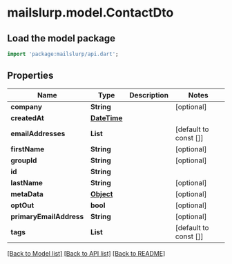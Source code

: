 # mailslurp.model.ContactDto

## Load the model package
```dart
import 'package:mailslurp/api.dart';
```

## Properties
Name | Type | Description | Notes
------------ | ------------- | ------------- | -------------
**company** | **String** |  | [optional] 
**createdAt** | [**DateTime**](DateTime) |  | 
**emailAddresses** | **List<String>** |  | [default to const []]
**firstName** | **String** |  | [optional] 
**groupId** | **String** |  | [optional] 
**id** | **String** |  | 
**lastName** | **String** |  | [optional] 
**metaData** | [**Object**]() |  | [optional] 
**optOut** | **bool** |  | [optional] 
**primaryEmailAddress** | **String** |  | [optional] 
**tags** | **List<String>** |  | [default to const []]

[[Back to Model list]](../README#documentation-for-models) [[Back to API list]](../README#documentation-for-api-endpoints) [[Back to README]](../README)


